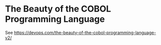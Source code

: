  # The Beauty of the COBOL Programming Language

 See https://devops.com/the-beauty-of-the-cobol-programming-language-v2/
